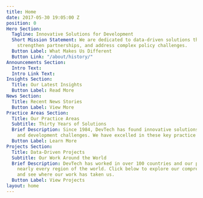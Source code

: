 ```yaml
---
title: Home
date: 2017-05-30 19:05:00 Z
position: 0
Hero Section:
  Tagline: Innovative Solutions for Development
  Short Mission Statement: We are dedicated to data-driven solutions that build capacity,
    strengthen partnerships, and address complex policy challenges.
  Button Label: What Makes Us Different
  Button Link: "/about/history/"
Announcements Section:
  Intro Text:
  Intro Link Text:
Insights Section:
  Title: Our Latest Insights
  Button Label: Read More
News Section:
  Title: Recent News Stories
  Button Label: View More
Practice Areas Section:
  Title: Our Practice Areas
  Subtitle: Thirty Years of Solutions
  Brief Description: Since 1984, DevTech has found innovative solutions to policy
    and development challenges. We have excelled in these key practice areas.
  Button Label: Learn More
Projects Section:
  Title: Data-Driven Projects
  Subtitle: Our Work Around the World
  Brief Description: DevTech has worked in over 100 countries and our projects span
    nearly every region of the world. Click below to explore our comprehensive database
    and see where our work has taken us.
  Button Label: View Projects
layout: home
---
```


